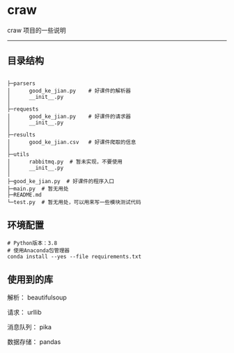 # craw

craw 项目的一些说明

---

## 目录结构

```shell

├─parsers
│      good_ke_jian.py    # 好课件的解析器
│      __init__.py
│          
├─requests
│      good_ke_jian.py    # 好课件的请求器
│      __init__.py
│          
├─results
│      good_ke_jian.csv   # 好课件爬取的信息
│      
├─utils
│      rabbitmq.py  # 暂未实现，不要使用
│      __init__.py
│      
├─good_ke_jian.py  # 好课件的程序入口
├─main.py  # 暂无用处
├─README.md
└─test.py  # 暂无用处，可以用来写一些模块测试代码
```

## 环境配置

```shell
# Python版本：3.8
# 使用Anaconda包管理器
conda install --yes --file requirements.txt
```

## 使用到的库

解析：
beautifulsoup

请求：
urllib

消息队列：
pika

数据存储：
pandas
